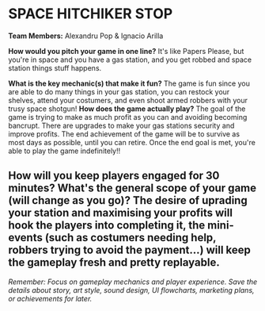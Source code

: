 # SPACE HITCHIKER STOP

**Team Members:** Alexandru Pop & Ignacio Arilla

**How would you pitch your game in one line?**
It's like Papers Please, but you're in space and you have a gas station, and you get robbed and space station things stuff happens. 

**What is the key mechanic(s) that make it fun?**
The game is fun since you are able to do many things in your gas station, you can restock your shelves, attend your costumers, and even shoot armed robbers with your trusy space shotgun!
**How does the game actually play?**
The goal of the game is trying to make as much profit as you can and avoiding becoming bancrupt. There are upgrades to make your gas stations security and improve profits.
The end achievement of the game will be to survive as most days as possible, until you can retire. Once the end goal is met, you're able to play the game indefinitely!!

**How will you keep players engaged for 30 minutes? What's the general scope of your game (will change as you go)?**
The desire of uprading your station and maximising your profits will hook the players into completing it, the mini-events (such as costumers needing help, robbers trying to avoid the payment...) will keep the gameplay fresh and pretty replayable.
---
*Remember: Focus on gameplay mechanics and player experience. Save the details about story, art style, sound design, UI flowcharts, marketing plans, or achievements for later.*
